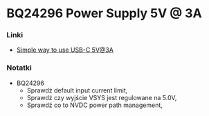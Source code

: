 
# BQ24296 Power Supply 5V @ 3A

### Linki
* [Simple way to use USB-C 5V@3A](https://forum.digikey.com/t/simple-way-to-use-usb-type-c-to-get-5v-at-up-to-3a-15w/7016)

### Notatki
* BQ24296
    * Sprawdź default input current limit,
    * Sprawdź czy wyjście VSYS jest regulowane na 5.0V,
    * Sprawdź co to NVDC power path management,
    